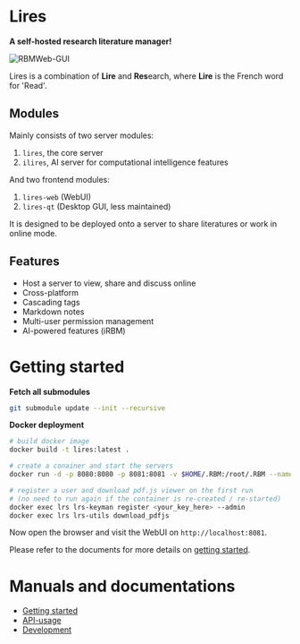 # Lires 
**A self-hosted research literature manager!**   

![RBMWeb-GUI](http://limengxun.com/files/imgs/rbmweb.png)

Lires is a combination of **Lire** and **Res**earch, where **Lire** is the French word for 'Read'.

## Modules
Mainly consists of two server modules:  
1. `lires`, the core server
2. `ilires`, AI server for computational intelligence features  

And two frontend modules:  
1. `lires-web` (WebUI)
2. `lires-qt` (Desktop GUI, less maintained)

It is designed to be deployed onto a server to share literatures or work in online mode.

## Features
* Host a server to view, share and discuss online
* Cross-platform
* Cascading tags  
* Markdown notes
* Multi-user permission management
* AI-powered features (iRBM)

# Getting started
**Fetch all submodules**
```sh
git submodule update --init --recursive
```

**Docker deployment**
```sh
# build docker image
docker build -t lires:latest .

# create a conainer and start the servers
docker run -d -p 8080:8080 -p 8081:8081 -v $HOME/.RBM:/root/.RBM --name lrs lires:latest

# register a user and download pdf.js viewer on the first run 
# (no need to run again if the container is re-created / re-started)
docker exec lrs lrs-keyman register <your_key_here> --admin
docker exec lrs lrs-utils download_pdfjs
```
Now open the browser and visit the WebUI on `http://localhost:8081`.

Please refer to the documents for more details on [getting started](docs/gettingStarted.md).

# Manuals and documentations
- [Getting started](docs/gettingStarted.md)
- [API-usage](docs/api.md)
- [Development](docs/devGuide.md)

